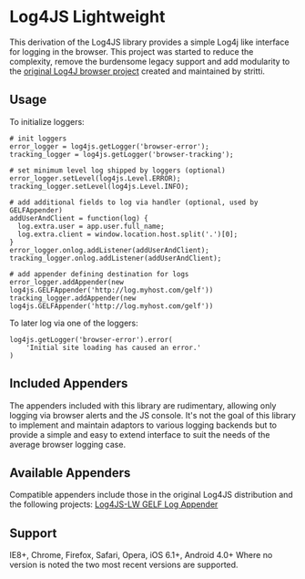 # Log4JS Lightweight 

This derivation of the Log4JS library provides a simple Log4j like interface for logging in the browser.
This project was started to reduce the complexity, remove the burdensome legacy support and add modularity to 
the [original Log4J browser project](https://github.com/stritti/log4js) created and maintained by stritti.

## Usage

To initialize loggers:

```
# init loggers
error_logger = log4js.getLogger('browser-error');
tracking_logger = log4js.getLogger('browser-tracking');

# set minimum level log shipped by loggers (optional)
error_logger.setLevel(log4js.Level.ERROR);
tracking_logger.setLevel(log4js.Level.INFO);

# add additional fields to log via handler (optional, used by GELFAppender)
addUserAndClient = function(log) {
  log.extra.user = app.user.full_name;
  log.extra.client = window.location.host.split('.')[0];
}
error_logger.onlog.addListener(addUserAndClient);
tracking_logger.onlog.addListener(addUserAndClient);

# add appender defining destination for logs
error_logger.addAppender(new log4js.GELFAppender('http://log.myhost.com/gelf'))
tracking_logger.addAppender(new log4js.GELFAppender('http://log.myhost.com/gelf'))
```

To later log via one of the loggers:

```
log4js.getLogger('browser-error').error(
    'Initial site loading has caused an error.'
)
```

## Included Appenders

The appenders included with this library are rudimentary, allowing only logging via browser alerts and the JS console.
It's not the goal of this library to implement and maintain adaptors to various logging backends but to provide a simple
and easy to extend interface to suit the needs of the average browser logging case.

## Available Appenders

Compatible appenders include those in the original Log4JS distribution and the following projects:
[Log4JS-LW GELF Log Appender](https://github.com/nlundquist/log4js-gelf-appender)

## Support
IE8+, Chrome, Firefox, Safari, Opera, iOS 6.1+, Android 4.0+
Where no version is noted the two most recent versions are supported.